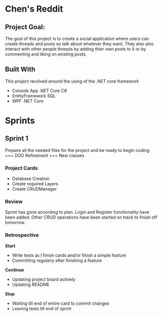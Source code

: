 # Chen's Reddit
## Project Goal:
The goal of this project is to create a social application where users can create threads and posts so talk about whatever they want. They also also interact with other people threads by adding thier own posts to it or by commenting and liking on existing posts.

## Built With
This project revolved around the using of the .NET core framework
 - Console App .NET Core C#
 - EntityFramework SQL
 - WPF .NET Core

# Sprints
## Sprint 1
Prepare all the needed files for the project and be ready to begin coding
=== DOD Refinement
=== New classes

### Project Cards
- Database Creation
- Create required Layers
- Create CRUDManager

### Review

Sprint has gone according to plan. Login and Register functionality have been added. Other CRUD operations have been started on track to finish off tomorrow.

### Retrospective
**Start**
- Write tests as I finish cards and/or finish a simple feature
- Committing regularly after finishing a feature

**Continue**
- Updating project board actively
- Updating README

**Stop**
- Waiting till end of entire card to commit changes
- Leaving tests till end of sprint
